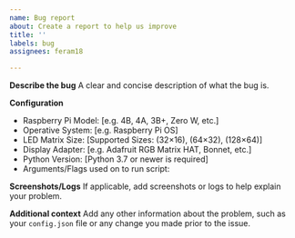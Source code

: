 ```yaml
---
name: Bug report
about: Create a report to help us improve
title: ''
labels: bug
assignees: feram18

---
```


**Describe the bug**
A clear and concise description of what the bug is.

**Configuration**
 - Raspberry Pi Model: [e.g. 4B, 4A, 3B+, Zero W, etc.]
 - Operative System: [e.g. Raspberry Pi OS]
 - LED Matrix Size: [Supported Sizes: (32×16), (64×32), (128×64)]
 - Display Adapter: [e.g. Adafruit RGB Matrix HAT, Bonnet, etc.]
 - Python Version: [Python 3.7 or newer is required]
 - Arguments/Flags used on to run script: 

**Screenshots/Logs**
If applicable, add screenshots or logs to help explain your problem.

**Additional context**
Add any other information about the problem, such as your `config.json` file or any change you made prior to the issue.

